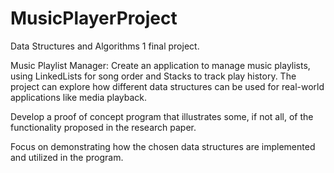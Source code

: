 # MusicPlayerProject
Data Structures and Algorithms 1 final project.

Music Playlist Manager: Create an application to manage music playlists, using LinkedLists for song order and Stacks to track play history. The project can explore how different data structures can be used for real-world applications like media playback.

Develop a proof of concept program that illustrates some, if not all, of the functionality proposed in the research paper.

Focus on demonstrating how the chosen data structures are implemented and utilized in the program.
